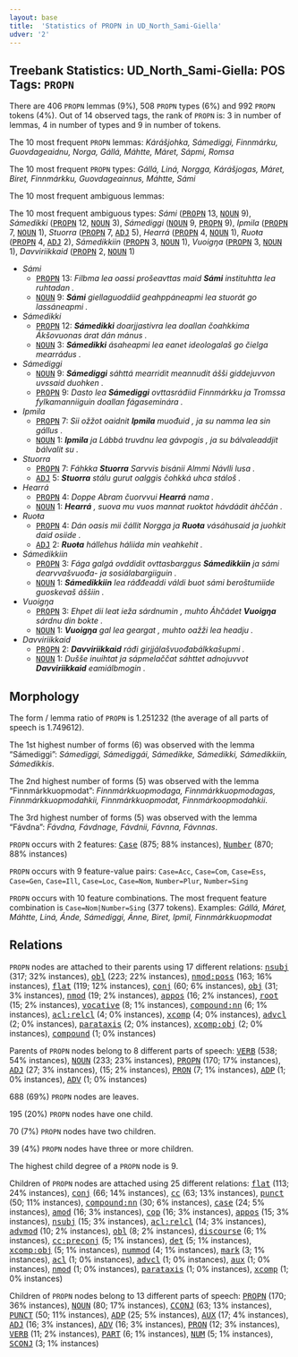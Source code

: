 ```yaml
---
layout: base
title:  'Statistics of PROPN in UD_North_Sami-Giella'
udver: '2'
---
```


## Treebank Statistics: UD_North_Sami-Giella: POS Tags: `PROPN`

There are 406 `PROPN` lemmas (9%), 508 `PROPN` types (6%) and 992 `PROPN` tokens (4%).
Out of 14 observed tags, the rank of `PROPN` is: 3 in number of lemmas, 4 in number of types and 9 in number of tokens.

The 10 most frequent `PROPN` lemmas: <em>Kárášjohka, Sámediggi, Finnmárku, Guovdageaidnu, Norga, Gállá, Máhtte, Máret, Sápmi, Romsa</em>

The 10 most frequent `PROPN` types:  <em>Gállá, Liná, Norgga, Kárášjogas, Máret, Biret, Finnmárkku, Guovdageainnus, Máhtte, Sámi</em>

The 10 most frequent ambiguous lemmas: 

The 10 most frequent ambiguous types:  <em>Sámi</em> (<tt><a href="sme_giella-pos-PROPN.html">PROPN</a></tt> 13, <tt><a href="sme_giella-pos-NOUN.html">NOUN</a></tt> 9), <em>Sámedikki</em> (<tt><a href="sme_giella-pos-PROPN.html">PROPN</a></tt> 12, <tt><a href="sme_giella-pos-NOUN.html">NOUN</a></tt> 3), <em>Sámediggi</em> (<tt><a href="sme_giella-pos-NOUN.html">NOUN</a></tt> 9, <tt><a href="sme_giella-pos-PROPN.html">PROPN</a></tt> 9), <em>Ipmila</em> (<tt><a href="sme_giella-pos-PROPN.html">PROPN</a></tt> 7, <tt><a href="sme_giella-pos-NOUN.html">NOUN</a></tt> 1), <em>Stuorra</em> (<tt><a href="sme_giella-pos-PROPN.html">PROPN</a></tt> 7, <tt><a href="sme_giella-pos-ADJ.html">ADJ</a></tt> 5), <em>Hearrá</em> (<tt><a href="sme_giella-pos-PROPN.html">PROPN</a></tt> 4, <tt><a href="sme_giella-pos-NOUN.html">NOUN</a></tt> 1), <em>Ruoŧa</em> (<tt><a href="sme_giella-pos-PROPN.html">PROPN</a></tt> 4, <tt><a href="sme_giella-pos-ADJ.html">ADJ</a></tt> 2), <em>Sámedikkiin</em> (<tt><a href="sme_giella-pos-PROPN.html">PROPN</a></tt> 3, <tt><a href="sme_giella-pos-NOUN.html">NOUN</a></tt> 1), <em>Vuoigŋa</em> (<tt><a href="sme_giella-pos-PROPN.html">PROPN</a></tt> 3, <tt><a href="sme_giella-pos-NOUN.html">NOUN</a></tt> 1), <em>Davviriikkaid</em> (<tt><a href="sme_giella-pos-PROPN.html">PROPN</a></tt> 2, <tt><a href="sme_giella-pos-NOUN.html">NOUN</a></tt> 1)


* <em>Sámi</em>
  * <tt><a href="sme_giella-pos-PROPN.html">PROPN</a></tt> 13: <em>Filbma lea oassi prošeavttas maid <b>Sámi</b> instituhtta lea ruhtadan .</em>
  * <tt><a href="sme_giella-pos-NOUN.html">NOUN</a></tt> 9: <em><b>Sámi</b> giellaguoddiid geahppáneapmi lea stuorát go lassáneapmi .</em>
* <em>Sámedikki</em>
  * <tt><a href="sme_giella-pos-PROPN.html">PROPN</a></tt> 12: <em><b>Sámedikki</b> doarjjastivra lea doallan čoahkkima Ákšovuonas árat dán mánus .</em>
  * <tt><a href="sme_giella-pos-NOUN.html">NOUN</a></tt> 3: <em><b>Sámedikki</b> ásaheapmi lea eanet ideologalaš go čielga mearrádus .</em>
* <em>Sámediggi</em>
  * <tt><a href="sme_giella-pos-NOUN.html">NOUN</a></tt> 9: <em><b>Sámediggi</b> sáhttá mearridit meannudit ášši giddejuvvon uvssaid duohken .</em>
  * <tt><a href="sme_giella-pos-PROPN.html">PROPN</a></tt> 9: <em>Dasto lea <b>Sámediggi</b> ovttasráđiid Finnmárkku ja Tromssa fylkamanniiguin doallan fágaseminára .</em>
* <em>Ipmila</em>
  * <tt><a href="sme_giella-pos-PROPN.html">PROPN</a></tt> 7: <em>Sii ožžot oaidnit <b>Ipmila</b> muođuid , ja su namma lea sin gállus .</em>
  * <tt><a href="sme_giella-pos-NOUN.html">NOUN</a></tt> 1: <em><b>Ipmila</b> ja Lábbá truvdnu lea gávpogis , ja su bálvaleaddjit bálvalit su .</em>
* <em>Stuorra</em>
  * <tt><a href="sme_giella-pos-PROPN.html">PROPN</a></tt> 7: <em>Fáhkka <b>Stuorra</b> Sarvvis bisánii Almmi Návlli lusa .</em>
  * <tt><a href="sme_giella-pos-ADJ.html">ADJ</a></tt> 5: <em><b>Stuorra</b> stálu gurut oalggis čohkká uhca stáloš .</em>
* <em>Hearrá</em>
  * <tt><a href="sme_giella-pos-PROPN.html">PROPN</a></tt> 4: <em>Doppe Abram čuorvvui <b>Hearrá</b> nama .</em>
  * <tt><a href="sme_giella-pos-NOUN.html">NOUN</a></tt> 1: <em><b>Hearrá</b> , suova mu vuos mannat ruoktot hávdádit áhččán .</em>
* <em>Ruoŧa</em>
  * <tt><a href="sme_giella-pos-PROPN.html">PROPN</a></tt> 4: <em>Dán oasis mii čállit Norgga ja <b>Ruoŧa</b> vásáhusaid ja juohkit daid osiide .</em>
  * <tt><a href="sme_giella-pos-ADJ.html">ADJ</a></tt> 2: <em><b>Ruoŧa</b> hállehus háliida min veahkehit .</em>
* <em>Sámedikkiin</em>
  * <tt><a href="sme_giella-pos-PROPN.html">PROPN</a></tt> 3: <em>Fága galgá ovddidit ovttasbarggus <b>Sámedikkiin</b> ja sámi dearvvašvuođa- ja sosiálabargiiguin .</em>
  * <tt><a href="sme_giella-pos-NOUN.html">NOUN</a></tt> 1: <em><b>Sámedikkiin</b> lea ráđđeaddi váldi buot sámi beroštumiide guoskevaš áššiin .</em>
* <em>Vuoigŋa</em>
  * <tt><a href="sme_giella-pos-PROPN.html">PROPN</a></tt> 3: <em>Ehpet dii leat ieža sárdnumin , muhto Áhčádet <b>Vuoigŋa</b> sárdnu din bokte .</em>
  * <tt><a href="sme_giella-pos-NOUN.html">NOUN</a></tt> 1: <em><b>Vuoigŋa</b> gal lea geargat , muhto oažži lea headju .</em>
* <em>Davviriikkaid</em>
  * <tt><a href="sme_giella-pos-PROPN.html">PROPN</a></tt> 2: <em><b>Davviriikkaid</b> ráđi girjjálašvuođabálkkašupmi .</em>
  * <tt><a href="sme_giella-pos-NOUN.html">NOUN</a></tt> 1: <em>Dušše inuihtat ja sápmelaččat sáhttet adnojuvvot <b>Davviriikkaid</b> eamiálbmogin .</em>

## Morphology

The form / lemma ratio of `PROPN` is 1.251232 (the average of all parts of speech is 1.749612).

The 1st highest number of forms (6) was observed with the lemma “Sámediggi”: <em>Sámediggi, Sámediggái, Sámedikke, Sámedikki, Sámedikkiin, Sámedikkis</em>.

The 2nd highest number of forms (5) was observed with the lemma “Finnmárkkuopmodat”: <em>Finnmárkkuopmodaga, Finnmárkkuopmodagas, Finnmárkkuopmodahkii, Finnmárkkuopmodat, Finnmárkoopmodahkii</em>.

The 3rd highest number of forms (5) was observed with the lemma “Fávdna”: <em>Fávdna, Fávdnage, Fávdnii, Fávnna, Fávnnas</em>.

`PROPN` occurs with 2 features: <tt><a href="sme_giella-feat-Case.html">Case</a></tt> (875; 88% instances), <tt><a href="sme_giella-feat-Number.html">Number</a></tt> (870; 88% instances)

`PROPN` occurs with 9 feature-value pairs: `Case=Acc`, `Case=Com`, `Case=Ess`, `Case=Gen`, `Case=Ill`, `Case=Loc`, `Case=Nom`, `Number=Plur`, `Number=Sing`

`PROPN` occurs with 10 feature combinations.
The most frequent feature combination is `Case=Nom|Number=Sing` (377 tokens).
Examples: <em>Gállá, Máret, Máhtte, Liná, Ánde, Sámediggi, Ánne, Biret, Ipmil, Finnmárkkuopmodat</em>


## Relations

`PROPN` nodes are attached to their parents using 17 different relations: <tt><a href="sme_giella-dep-nsubj.html">nsubj</a></tt> (317; 32% instances), <tt><a href="sme_giella-dep-obl.html">obl</a></tt> (223; 22% instances), <tt><a href="sme_giella-dep-nmod-poss.html">nmod:poss</a></tt> (163; 16% instances), <tt><a href="sme_giella-dep-flat.html">flat</a></tt> (119; 12% instances), <tt><a href="sme_giella-dep-conj.html">conj</a></tt> (60; 6% instances), <tt><a href="sme_giella-dep-obj.html">obj</a></tt> (31; 3% instances), <tt><a href="sme_giella-dep-nmod.html">nmod</a></tt> (19; 2% instances), <tt><a href="sme_giella-dep-appos.html">appos</a></tt> (16; 2% instances), <tt><a href="sme_giella-dep-root.html">root</a></tt> (15; 2% instances), <tt><a href="sme_giella-dep-vocative.html">vocative</a></tt> (8; 1% instances), <tt><a href="sme_giella-dep-compound-nn.html">compound:nn</a></tt> (6; 1% instances), <tt><a href="sme_giella-dep-acl-relcl.html">acl:relcl</a></tt> (4; 0% instances), <tt><a href="sme_giella-dep-xcomp.html">xcomp</a></tt> (4; 0% instances), <tt><a href="sme_giella-dep-advcl.html">advcl</a></tt> (2; 0% instances), <tt><a href="sme_giella-dep-parataxis.html">parataxis</a></tt> (2; 0% instances), <tt><a href="sme_giella-dep-xcomp-obj.html">xcomp:obj</a></tt> (2; 0% instances), <tt><a href="sme_giella-dep-compound.html">compound</a></tt> (1; 0% instances)

Parents of `PROPN` nodes belong to 8 different parts of speech: <tt><a href="sme_giella-pos-VERB.html">VERB</a></tt> (538; 54% instances), <tt><a href="sme_giella-pos-NOUN.html">NOUN</a></tt> (233; 23% instances), <tt><a href="sme_giella-pos-PROPN.html">PROPN</a></tt> (170; 17% instances), <tt><a href="sme_giella-pos-ADJ.html">ADJ</a></tt> (27; 3% instances),  (15; 2% instances), <tt><a href="sme_giella-pos-PRON.html">PRON</a></tt> (7; 1% instances), <tt><a href="sme_giella-pos-ADP.html">ADP</a></tt> (1; 0% instances), <tt><a href="sme_giella-pos-ADV.html">ADV</a></tt> (1; 0% instances)

688 (69%) `PROPN` nodes are leaves.

195 (20%) `PROPN` nodes have one child.

70 (7%) `PROPN` nodes have two children.

39 (4%) `PROPN` nodes have three or more children.

The highest child degree of a `PROPN` node is 9.

Children of `PROPN` nodes are attached using 25 different relations: <tt><a href="sme_giella-dep-flat.html">flat</a></tt> (113; 24% instances), <tt><a href="sme_giella-dep-conj.html">conj</a></tt> (66; 14% instances), <tt><a href="sme_giella-dep-cc.html">cc</a></tt> (63; 13% instances), <tt><a href="sme_giella-dep-punct.html">punct</a></tt> (50; 11% instances), <tt><a href="sme_giella-dep-compound-nn.html">compound:nn</a></tt> (30; 6% instances), <tt><a href="sme_giella-dep-case.html">case</a></tt> (24; 5% instances), <tt><a href="sme_giella-dep-amod.html">amod</a></tt> (16; 3% instances), <tt><a href="sme_giella-dep-cop.html">cop</a></tt> (16; 3% instances), <tt><a href="sme_giella-dep-appos.html">appos</a></tt> (15; 3% instances), <tt><a href="sme_giella-dep-nsubj.html">nsubj</a></tt> (15; 3% instances), <tt><a href="sme_giella-dep-acl-relcl.html">acl:relcl</a></tt> (14; 3% instances), <tt><a href="sme_giella-dep-advmod.html">advmod</a></tt> (10; 2% instances), <tt><a href="sme_giella-dep-obl.html">obl</a></tt> (8; 2% instances), <tt><a href="sme_giella-dep-discourse.html">discourse</a></tt> (6; 1% instances), <tt><a href="sme_giella-dep-cc-preconj.html">cc:preconj</a></tt> (5; 1% instances), <tt><a href="sme_giella-dep-det.html">det</a></tt> (5; 1% instances), <tt><a href="sme_giella-dep-xcomp-obj.html">xcomp:obj</a></tt> (5; 1% instances), <tt><a href="sme_giella-dep-nummod.html">nummod</a></tt> (4; 1% instances), <tt><a href="sme_giella-dep-mark.html">mark</a></tt> (3; 1% instances), <tt><a href="sme_giella-dep-acl.html">acl</a></tt> (1; 0% instances), <tt><a href="sme_giella-dep-advcl.html">advcl</a></tt> (1; 0% instances), <tt><a href="sme_giella-dep-aux.html">aux</a></tt> (1; 0% instances), <tt><a href="sme_giella-dep-nmod.html">nmod</a></tt> (1; 0% instances), <tt><a href="sme_giella-dep-parataxis.html">parataxis</a></tt> (1; 0% instances), <tt><a href="sme_giella-dep-xcomp.html">xcomp</a></tt> (1; 0% instances)

Children of `PROPN` nodes belong to 13 different parts of speech: <tt><a href="sme_giella-pos-PROPN.html">PROPN</a></tt> (170; 36% instances), <tt><a href="sme_giella-pos-NOUN.html">NOUN</a></tt> (80; 17% instances), <tt><a href="sme_giella-pos-CCONJ.html">CCONJ</a></tt> (63; 13% instances), <tt><a href="sme_giella-pos-PUNCT.html">PUNCT</a></tt> (50; 11% instances), <tt><a href="sme_giella-pos-ADP.html">ADP</a></tt> (25; 5% instances), <tt><a href="sme_giella-pos-AUX.html">AUX</a></tt> (17; 4% instances), <tt><a href="sme_giella-pos-ADJ.html">ADJ</a></tt> (16; 3% instances), <tt><a href="sme_giella-pos-ADV.html">ADV</a></tt> (16; 3% instances), <tt><a href="sme_giella-pos-PRON.html">PRON</a></tt> (12; 3% instances), <tt><a href="sme_giella-pos-VERB.html">VERB</a></tt> (11; 2% instances), <tt><a href="sme_giella-pos-PART.html">PART</a></tt> (6; 1% instances), <tt><a href="sme_giella-pos-NUM.html">NUM</a></tt> (5; 1% instances), <tt><a href="sme_giella-pos-SCONJ.html">SCONJ</a></tt> (3; 1% instances)

